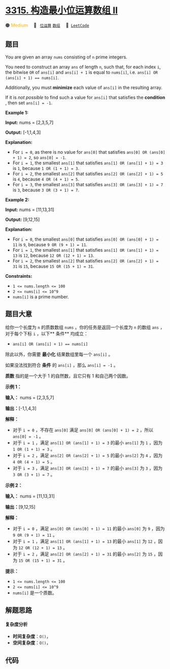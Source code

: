 # [3315. 构造最小位运算数组 II](https://leetcode.com/problems/construct-the-minimum-bitwise-array-ii)

🟠 <font color=#ffb800>Medium</font>&emsp; 🔖&ensp; [`位运算`](/outline/tag/bit-manipulation.md) [`数组`](/outline/tag/array.md)&emsp; 🔗&ensp;[`LeetCode`](https://leetcode.com/problems/construct-the-minimum-bitwise-array-ii)

## 题目

You are given an array `nums` consisting of `n` prime integers.

You need to construct an array `ans` of length `n`, such that, for each index
`i`, the bitwise `OR` of `ans[i]` and `ans[i] + 1` is equal to `nums[i]`, i.e.
`ans[i] OR (ans[i] + 1) == nums[i]`.

Additionally, you must **minimize** each value of `ans[i]` in the resulting
array.

If it is _not possible_ to find such a value for `ans[i]` that satisfies the
**condition** , then set `ans[i] = -1`.



**Example 1:**

**Input:** nums = [2,3,5,7]

**Output:** [-1,1,4,3]

**Explanation:**

  * For `i = 0`, as there is no value for `ans[0]` that satisfies `ans[0] OR (ans[0] + 1) = 2`, so `ans[0] = -1`.
  * For `i = 1`, the smallest `ans[1]` that satisfies `ans[1] OR (ans[1] + 1) = 3` is `1`, because `1 OR (1 + 1) = 3`.
  * For `i = 2`, the smallest `ans[2]` that satisfies `ans[2] OR (ans[2] + 1) = 5` is `4`, because `4 OR (4 + 1) = 5`.
  * For `i = 3`, the smallest `ans[3]` that satisfies `ans[3] OR (ans[3] + 1) = 7` is `3`, because `3 OR (3 + 1) = 7`.

**Example 2:**

**Input:** nums = [11,13,31]

**Output:** [9,12,15]

**Explanation:**

  * For `i = 0`, the smallest `ans[0]` that satisfies `ans[0] OR (ans[0] + 1) = 11` is `9`, because `9 OR (9 + 1) = 11`.
  * For `i = 1`, the smallest `ans[1]` that satisfies `ans[1] OR (ans[1] + 1) = 13` is `12`, because `12 OR (12 + 1) = 13`.
  * For `i = 2`, the smallest `ans[2]` that satisfies `ans[2] OR (ans[2] + 1) = 31` is `15`, because `15 OR (15 + 1) = 31`.



**Constraints:**

  * `1 <= nums.length <= 100`
  * `2 <= nums[i] <= 10^9`
  * `nums[i]` is a prime number.


## 题目大意

给你一个长度为 `n` 的质数数组 `nums` 。你的任务是返回一个长度为 `n` 的数组 `ans` ，对于每个下标 `i` ，以下**  条件**
均成立：

  * `ans[i] OR (ans[i] + 1) == nums[i]`

除此以外，你需要 **最小化**  结果数组里每一个 `ans[i]` 。

如果没法找到符合 **条件**  的 `ans[i]` ，那么 `ans[i] = -1` 。

**质数**  指的是一个大于 1 的自然数，且它只有 1 和自己两个因数。



**示例 1：**

**输入：** nums = [2,3,5,7]

**输出：**[-1,1,4,3]

**解释：**

  * 对于 `i = 0` ，不存在 `ans[0]` 满足 `ans[0] OR (ans[0] + 1) = 2` ，所以 `ans[0] = -1` 。
  * 对于 `i = 1` ，满足 `ans[1] OR (ans[1] + 1) = 3` 的最小 `ans[1]` 为 `1` ，因为 `1 OR (1 + 1) = 3` 。
  * 对于 `i = 2` ，满足 `ans[2] OR (ans[2] + 1) = 5` 的最小 `ans[2]` 为 `4` ，因为 `4 OR (4 + 1) = 5` 。
  * 对于 `i = 3` ，满足 `ans[3] OR (ans[3] + 1) = 7` 的最小 `ans[3]` 为 `3` ，因为 `3 OR (3 + 1) = 7` 。

**示例 2：**

**输入：** nums = [11,13,31]

**输出：**[9,12,15]

**解释：**

  * 对于 `i = 0` ，满足 `ans[0] OR (ans[0] + 1) = 11` 的最小 `ans[0]` 为 `9` ，因为 `9 OR (9 + 1) = 11` 。
  * 对于 `i = 1` ，满足 `ans[1] OR (ans[1] + 1) = 13` 的最小 `ans[1]` 为 `12` ，因为 `12 OR (12 + 1) = 13` 。
  * 对于 `i = 2` ，满足 `ans[2] OR (ans[2] + 1) = 31` 的最小 `ans[2]` 为 `15` ，因为 `15 OR (15 + 1) = 31` 。



**提示：**

  * `1 <= nums.length <= 100`
  * `2 <= nums[i] <= 10^9`
  * `nums[i]` 是一个质数。


## 解题思路

#### 复杂度分析

- **时间复杂度**：`O()`，
- **空间复杂度**：`O()`，

## 代码

```javascript

```